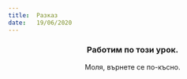 ```yaml
---
title:  Разказ
date:   19/06/2020
---
```


### <center>Работим по този урок.</center>
<center>Моля, върнете се по-късно.</center>